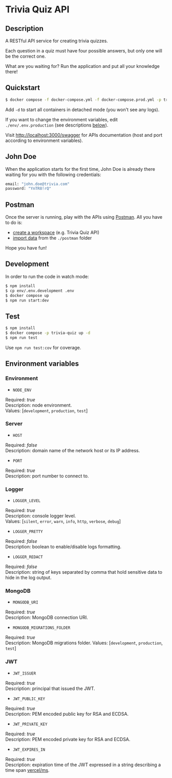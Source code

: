 # Trivia Quiz API

## Description

A RESTful API service for creating trivia quizzes.

Each question in a quiz must have four possible answers, but only one will be the correct one.

What are you waiting for? Run the application and put all your knowledge there!

## Quickstart

```bash
$ docker compose -f docker-compose.yml -f docker-compose.prod.yml -p trivia-quiz up
```

Add `-d` to start all containers in detached mode (you won't see any logs).

If you want to change the environment variables, edit `./env/.env.production` (see descriptions [below](https://github.com/fooddilsn/trivia-quiz-api#environment-variables)).

Visit [http://localhost:3000/swagger](http://localhost:3000/swagger/) for APIs documentation (host and port according to environment variables).

## John Doe

When the application starts for the first time, John Doe is already there waiting for you with the following credentials:

```sh
email: "john.doe@trivia.com"
password: "YnTR8!rQ"
```

## Postman

Once the server is running, play with the APIs using [Postman](https://www.postman.com/downloads/). All you have to do is:

- [create a workspace](https://learning.postman.com/docs/collaborating-in-postman/using-workspaces/creating-workspaces/) (e.g. Trivia Quiz API)
- [import data](https://learning.postman.com/docs/getting-started/importing-and-exporting-data/#importing-data-into-postman) from the `./postman` folder

Hope you have fun!

## Development

In order to run the code in watch mode:

```bash
$ npm install
$ cp env/.env.development .env
$ docker compose up
$ npm run start:dev
```

## Test

```bash
$ npm install
$ docker compose -p trivia-quiz up -d
$ npm run test
```

Use `npm run test:cov` for coverage.

## Environment variables

### Environment

- `NODE_ENV`

Required: _true_ \
Description: node environment. \
Values: [`development`, `production`, `test`]

### Server

- `HOST`

Required: _false_ \
Description: domain name of the network host or its IP address.

- `PORT`

Required: _true_ \
Description: port number to connect to.

### Logger

- `LOGGER_LEVEL`

Required: _true_ \
Description: console logger level. \
Values: [`silent`, `error`, `warn`, `info`, `http`, `verbose`, `debug`]

- `LOGGER_PRETTY`

Required: _false_ \
Description: boolean to enable/disable logs formatting.

- `LOGGER_REDACT`

Required: _false_ \
Description: string of keys separated by comma that hold sensitive data to hide in the log output.

### MongoDB

- `MONGODB_URI`

Required: _true_ \
Description: MongoDB connection URI.

- `MONGODB_MIGRATIONS_FOLDER`

Required: _true_ \
Description: MongoDB migrations folder.
Values: [`development`, `production`, `test`]

### JWT

- `JWT_ISSUER`

Required: _true_ \
Description: principal that issued the JWT.

- `JWT_PUBLIC_KEY`

Required: _true_ \
Description: PEM encoded public key for RSA and ECDSA.

- `JWT_PRIVATE_KEY`

Required: _true_ \
Description: PEM encoded private key for RSA and ECDSA.

- `JWT_EXPIRES_IN`

Required: _true_ \
Description: expiration time of the JWT expressed in a string describing a time span [vercel/ms](https://github.com/vercel/ms).
